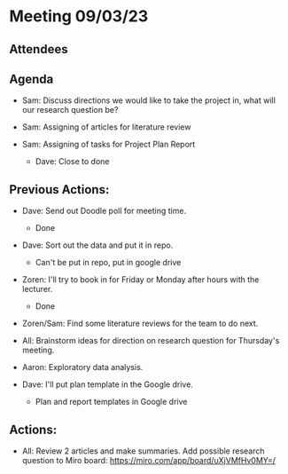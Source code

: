# Meeting 09/03/23

## Attendees

## Agenda

-   Sam: Discuss directions we would like to take the project in, what
     will our research question be?

-   Sam: Assigning of articles for literature review

-   Sam: Assigning of tasks for Project Plan Report

    -   Dave: Close to done

## Previous Actions:

-   Dave: Send out Doodle poll for meeting time.

    -   Done

-   Dave: Sort out the data and put it in repo.

    -   Can't be put in repo, put in google drive

-   Zoren: I'll try to book in for Friday or Monday after hours with the
     lecturer.

    -   Done

-   Zoren/Sam: Find some literature reviews for the team to do next.

-   All: Brainstorm ideas for direction on research question for
     Thursday's meeting.

-   Aaron: Exploratory data analysis.

-   Dave: I'll put plan template in the Google drive.

    -   Plan and report templates in Google drive

## Actions:

-   All: Review 2 articles and make summaries. Add possible research
     question to Miro board: https://miro.com/app/board/uXjVMfHv0MY=/
